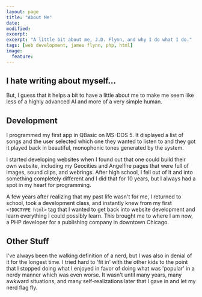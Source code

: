 ```yaml
---
layout: page
title: "About Me"
date:
modified:
excerpt:
excerpt: "A little bit about me, J.D. Flynn, and why I do what I do."
tags: [web development, james flynn, php, html]
image:
  feature:
---
```


## I hate writing about myself...

But, I guess that it helps a bit to have a little about me to make me seem like less of a highly
advanced AI and more of a very simple human.

## Development
I programmed my first app in QBasic on MS-DOS 5.  It displayed a list of songs and the user selected which one they wanted
to listen to and they got it played back in beautiful, monophonic tones generated by the system.

I started developing websites when I found out that one could build their own website, including my Geocities and Angelfire
pages that were full of images, sound clips, and webrings.  After high school, I fell out of it and into something completely
different and I did that for 10 years, but I always had a spot in my heart for programming.

A few years after realizing that my past life wasn't for me, I returned to school, took a development class, and instantly knew
from my first `<!DOCTYPE html>` tag that I wanted to get back into website development and learn everything I could possibly learn.
This brought me to where I am now, a PHP developer for a publishing company in downtown Chicago.

## Other Stuff

I've always been the walking definition of a nerd, but I was also in denial of it for the longest time.
I tried hard to 'fit in' with the other kids to the point that I stopped doing what I enjoyed in favor of
doing what was 'popular' in a nerdy manner which was even worse.  It wasn't until many years, many
awkward situations, and many self-realizations later that I gave in and let my nerd flag fly.
